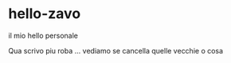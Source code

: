 # hello-zavo
il mio hello personale

Qua scrivo piu roba ... vediamo se cancella quelle vecchie o cosa
